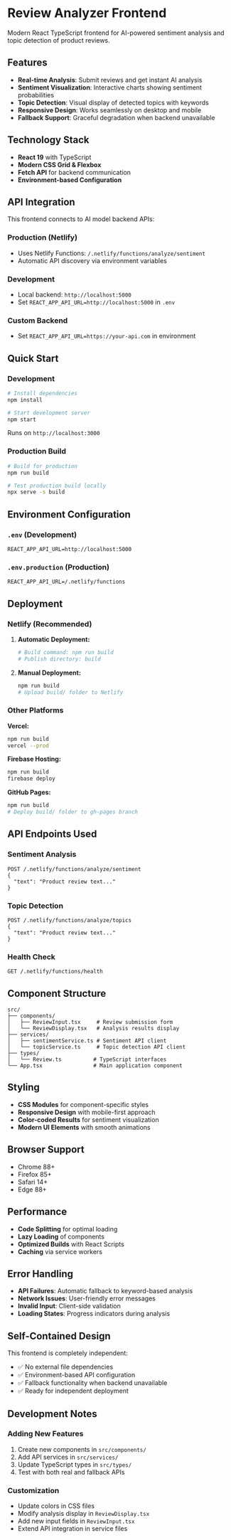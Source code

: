 # Review Analyzer Frontend

Modern React TypeScript frontend for AI-powered sentiment analysis and topic detection of product reviews.

## Features

- **Real-time Analysis**: Submit reviews and get instant AI analysis
- **Sentiment Visualization**: Interactive charts showing sentiment probabilities
- **Topic Detection**: Visual display of detected topics with keywords
- **Responsive Design**: Works seamlessly on desktop and mobile
- **Fallback Support**: Graceful degradation when backend unavailable

## Technology Stack

- **React 19** with TypeScript
- **Modern CSS Grid & Flexbox**
- **Fetch API** for backend communication
- **Environment-based Configuration**

## API Integration

This frontend connects to AI model backend APIs:

### Production (Netlify)
- Uses Netlify Functions: `/.netlify/functions/analyze/sentiment`
- Automatic API discovery via environment variables

### Development
- Local backend: `http://localhost:5000`
- Set `REACT_APP_API_URL=http://localhost:5000` in `.env`

### Custom Backend
- Set `REACT_APP_API_URL=https://your-api.com` in environment

## Quick Start

### Development
```bash
# Install dependencies
npm install

# Start development server
npm start
```

Runs on `http://localhost:3000`

### Production Build
```bash
# Build for production
npm run build

# Test production build locally
npx serve -s build
```

## Environment Configuration

### `.env` (Development)
```env
REACT_APP_API_URL=http://localhost:5000
```

### `.env.production` (Production)
```env
REACT_APP_API_URL=/.netlify/functions
```

## Deployment

### Netlify (Recommended)

1. **Automatic Deployment:**
   ```bash
   # Build command: npm run build
   # Publish directory: build
   ```

2. **Manual Deployment:**
   ```bash
   npm run build
   # Upload build/ folder to Netlify
   ```

### Other Platforms

**Vercel:**
```bash
npm run build
vercel --prod
```

**Firebase Hosting:**
```bash
npm run build
firebase deploy
```

**GitHub Pages:**
```bash
npm run build
# Deploy build/ folder to gh-pages branch
```

## API Endpoints Used

### Sentiment Analysis
```
POST /.netlify/functions/analyze/sentiment
{
  "text": "Product review text..."
}
```

### Topic Detection
```
POST /.netlify/functions/analyze/topics
{
  "text": "Product review text..."
}
```

### Health Check
```
GET /.netlify/functions/health
```

## Component Structure

```
src/
├── components/
│   ├── ReviewInput.tsx     # Review submission form
│   └── ReviewDisplay.tsx   # Analysis results display
├── services/
│   ├── sentimentService.ts # Sentiment API client
│   └── topicService.ts     # Topic detection API client
├── types/
│   └── Review.ts          # TypeScript interfaces
└── App.tsx                # Main application component
```

## Styling

- **CSS Modules** for component-specific styles
- **Responsive Design** with mobile-first approach
- **Color-coded Results** for sentiment visualization
- **Modern UI Elements** with smooth animations

## Browser Support

- Chrome 88+
- Firefox 85+
- Safari 14+
- Edge 88+

## Performance

- **Code Splitting** for optimal loading
- **Lazy Loading** of components
- **Optimized Builds** with React Scripts
- **Caching** via service workers

## Error Handling

- **API Failures**: Automatic fallback to keyword-based analysis
- **Network Issues**: User-friendly error messages
- **Invalid Input**: Client-side validation
- **Loading States**: Progress indicators during analysis

## Self-Contained Design

This frontend is completely independent:
- ✅ No external file dependencies
- ✅ Environment-based API configuration
- ✅ Fallback functionality when backend unavailable
- ✅ Ready for independent deployment

## Development Notes

### Adding New Features
1. Create new components in `src/components/`
2. Add API services in `src/services/`
3. Update TypeScript types in `src/types/`
4. Test with both real and fallback APIs

### Customization
- Update colors in CSS files
- Modify analysis display in `ReviewDisplay.tsx`
- Add new input fields in `ReviewInput.tsx`
- Extend API integration in service files